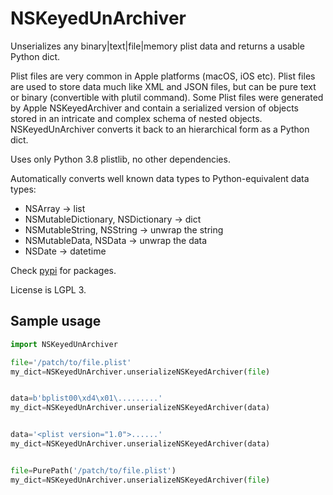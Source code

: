 # NSKeyedUnArchiver

Unserializes any binary|text|file|memory plist data and returns a usable Python dict.

Plist files are very common in Apple platforms (macOS, iOS etc). Plist files are used to store data much like XML and JSON files, but can be pure text or binary (convertible with plutil command). Some Plist files were generated by Apple NSKeyedArchiver and contain a serialized version of objects stored in an intricate and complex schema of nested objects. NSKeyedUnArchiver converts it back to an hierarchical form as a Python dict.

Uses only Python 3.8 plistlib, no other dependencies.

Automatically converts well known data types to Python-equivalent data types:

- NSArray -> list
- NSMutableDictionary, NSDictionary -> dict
- NSMutableString, NSString -> unwrap the string
- NSMutableData, NSData -> unwrap the data
- NSDate -> datetime

Check [pypi](https://pypi.org/project/NSKeyedUnArchiver/) for packages.

License is LGPL 3.

## Sample usage

```python
import NSKeyedUnArchiver

file='/patch/to/file.plist'
my_dict=NSKeyedUnArchiver.unserializeNSKeyedArchiver(file)


data=b'bplist00\xd4\x01\.........'
my_dict=NSKeyedUnArchiver.unserializeNSKeyedArchiver(data)


data='<plist version="1.0">......'
my_dict=NSKeyedUnArchiver.unserializeNSKeyedArchiver(data)


file=PurePath('/patch/to/file.plist')
my_dict=NSKeyedUnArchiver.unserializeNSKeyedArchiver(file)
```